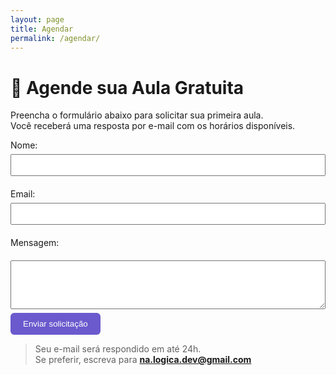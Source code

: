 ```yaml
---
layout: page
title: Agendar
permalink: /agendar/
---
```


# 📅 Agende sua Aula Gratuita

Preencha o formulário abaixo para solicitar sua primeira aula.  
Você receberá uma resposta por e-mail com os horários disponíveis.

<form action="https://formspree.io/f/xnqebgvk" method="POST">
  <label for="name">Nome:</label><br>
  <input type="text" name="name" required style="width:100%;padding:8px;margin:6px 0;"><br>

  <label for="email">Email:</label><br>
  <input type="email" name="_replyto" required style="width:100%;padding:8px;margin:6px 0;"><br>

  <label for="message">Mensagem:</label><br>
  <textarea name="message" rows="4" required style="width:100%;padding:8px;margin:6px 0;"></textarea><br>

  <button type="submit" style="padding:10px 20px;background:#6a5acd;color:white;border:none;border-radius:6px;">
    Enviar solicitação
  </button>
</form>

> Seu e-mail será respondido em até 24h.  
Se preferir, escreva para **na.logica.dev@gmail.com**
